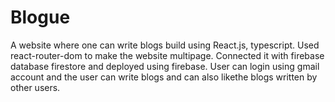 # Blogue
A website where one can write blogs build using React.js, typescript. Used react-router-dom to make the website multipage. Connected it with  firebase database firestore and deployed using firebase. User can login using gmail account and the user can write blogs and can also likethe blogs written by other users.
